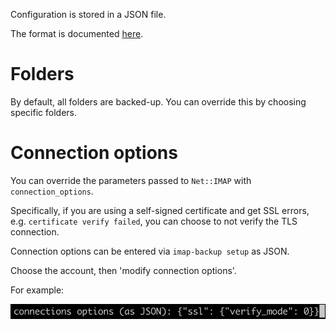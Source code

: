 Configuration is stored in a JSON file.

The format is documented [here](files/config.md).

# Folders

By default, all folders are backed-up. You can override this by choosing
specific folders.

# Connection options

You can override the parameters passed to `Net::IMAP` with `connection_options`.

Specifically, if you are using a self-signed certificate and get SSL errors, e.g.
`certificate verify failed`, you can choose to not verify the TLS connection.

Connection options can be entered via `imap-backup setup` as JSON.

Choose the account, then 'modify connection options'.

For example:

![Entering connection options as JSON](./images/entering-connection-options-as-json.png "Entering connection options as JSON")
